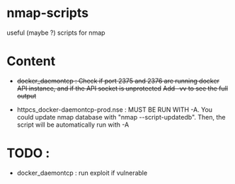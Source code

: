 # nmap-scripts
useful (maybe ?) scripts for nmap

# Content
- ~~docker_daemontcp : Check if port 2375 and 2376 are running docker API instance, and if the API socket is unprotected~~
  ~~Add -vv to see the full output~~

- httpcs_docker-daemontcp-prod.nse : MUST BE RUN WITH -A. You could update nmap database with "nmap --script-updatedb". Then, the script will be automatically run with -A  

# TODO : 
- docker_daemontcp : run exploit if vulnerable

